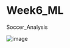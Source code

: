 # Week6_ML
Soccer_Analysis

![image](https://user-images.githubusercontent.com/77387431/158118129-797ebad0-f1c3-4fe8-80bc-a74dbd6bfb25.png)

